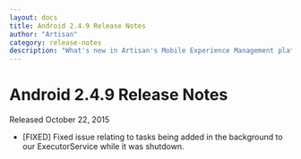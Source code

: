 ```yaml
---
layout: docs
title: Android 2.4.9 Release Notes
author: "Artisan"
category: release-notes
description: "What's new in Artisan's Mobile Experience Management platform."
---
```

# Android 2.4.9 Release Notes

Released October 22, 2015

* [FIXED] Fixed issue relating to tasks being added in the background to our ExecutorService while it was shutdown.
